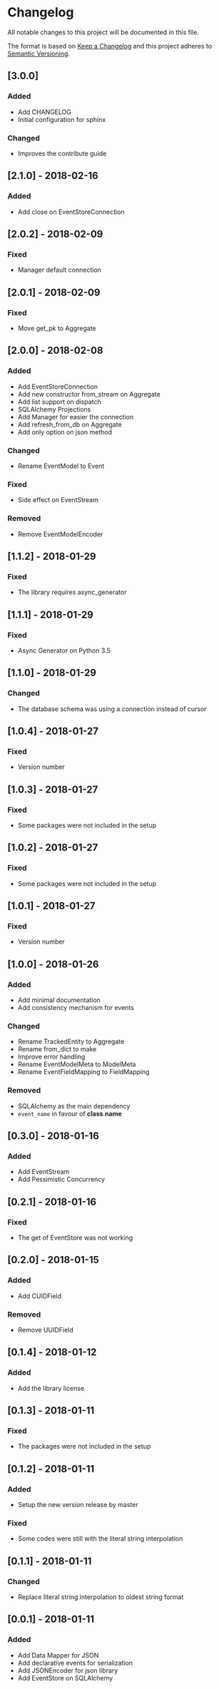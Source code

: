 # Changelog
All notable changes to this project will be documented in this file.

The format is based on [Keep a Changelog](http://keepachangelog.com/en/1.0.0/)
and this project adheres to [Semantic Versioning](http://semver.org/spec/v2.0.0.html).

## [3.0.0]
### Added
- Add CHANGELOG
- Initial configuration for sphinx

### Changed
- Improves the contribute guide

## [2.1.0] - 2018-02-16
### Added
- Add close on EventStoreConnection

## [2.0.2] - 2018-02-09
### Fixed
- Manager default connection

## [2.0.1] - 2018-02-09
### Fixed
- Move get_pk to Aggregate

## [2.0.0] - 2018-02-08
### Added
- Add EventStoreConnection
- Add new constructor from_stream on Aggregate
- Add list support on dispatch
- SQLAlchemy Projections
- Add Manager for easier the connection
- Add refresh_from_db on Aggregate
- Add only option on json method

### Changed
- Rename EventModel to Event

### Fixed
- Side effect on EventStream

### Removed
- Remove EventModelEncoder

## [1.1.2] - 2018-01-29
### Fixed
- The library requires async_generator

## [1.1.1] - 2018-01-29
### Fixed
- Async Generator on Python 3.5 

## [1.1.0] - 2018-01-29
### Changed
- The database schema was using a connection instead of cursor 

## [1.0.4] - 2018-01-27
### Fixed
- Version number

## [1.0.3] - 2018-01-27
### Fixed
- Some packages were not included in the setup

## [1.0.2] - 2018-01-27
### Fixed
- Some packages were not included in the setup

## [1.0.1] - 2018-01-27
### Fixed
- Version number

## [1.0.0] - 2018-01-26
### Added
- Add minimal documentation
- Add consistency mechanism for events

### Changed
- Rename TrackedEntity to Aggregate
- Rename from_dict to make
- Improve error handling
- Rename EventModelMeta to ModelMeta
- Rename EventFieldMapping to FieldMapping

### Removed
- SQLAlchemy as the main dependency
- `event_name` in favour of __class__.__name__

## [0.3.0] - 2018-01-16
### Added
- Add EventStream
- Add Pessimistic Concurrency

## [0.2.1] - 2018-01-16
### Fixed
- The get of EventStore was not working

## [0.2.0] - 2018-01-15
### Added
- Add CUIDField

### Removed
- Remove UUIDField

## [0.1.4] - 2018-01-12
### Added
- Add the library license

## [0.1.3] - 2018-01-11
### Fixed
- The packages were not included in the setup

## [0.1.2] - 2018-01-11
### Added
- Setup the new version release by master

### Fixed
- Some codes were still with the literal string interpolation

## [0.1.1] - 2018-01-11
### Changed
- Replace literal string interpolation to oldest string format

## [0.0.1] - 2018-01-11
### Added
- Add Data Mapper for JSON
- Add declarative events for serialization
- Add JSONEncoder for json library
- Add EventStore on SQLAlchemy
